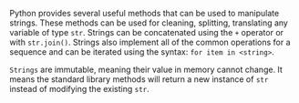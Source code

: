 Python provides several useful methods that can be used to manipulate strings.
These methods can be used for cleaning, splitting, translating any variable of type `str`.
Strings can be concatenated using the `+` operator or with `str.join()`.
Strings also implement all of the common operations for a sequence and can be iterated using the syntax: `for item in <string>`.

`Strings` are immutable, meaning their value in memory cannot change.
It means the standard library methods will return a new instance of `str` instead of modifying the existing `str`.
